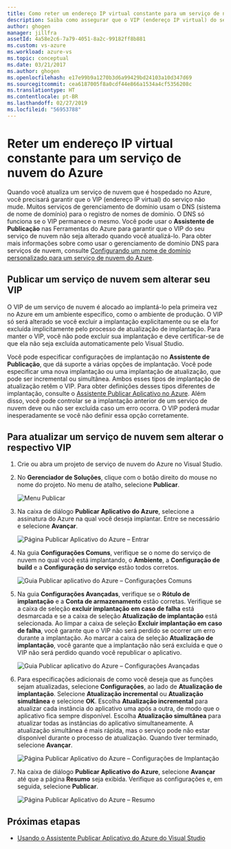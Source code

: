 ```yaml
---
title: Como reter um endereço IP virtual constante para um serviço de nuvem do Azure | Microsoft Docs
description: Saiba como assegurar que o VIP (endereço IP virtual) do seu serviço de nuvem do Azure não mude.
author: ghogen
manager: jillfra
assetId: 4a58e2c6-7a79-4051-8a2c-99182ff8b881
ms.custom: vs-azure
ms.workload: azure-vs
ms.topic: conceptual
ms.date: 03/21/2017
ms.author: ghogen
ms.openlocfilehash: e17e99b9a1270b3d6a99429bd24103a10d347d69
ms.sourcegitcommit: cea6187005f8a0cdf44e866a1534a4cf5356208c
ms.translationtype: HT
ms.contentlocale: pt-BR
ms.lasthandoff: 02/27/2019
ms.locfileid: "56953788"
---
```

# <a name="retain-a-constant-virtual-ip-address-for-an-azure-cloud-service"></a>Reter um endereço IP virtual constante para um serviço de nuvem do Azure
Quando você atualiza um serviço de nuvem que é hospedado no Azure, você precisará garantir que o VIP (endereço IP virtual) do serviço não mude. Muitos serviços de gerenciamento de domínio usam o DNS (sistema de nome de domínio) para o registro de nomes de domínio. O DNS só funciona se o VIP permanece o mesmo. Você pode usar o **Assistente de Publicação** nas Ferramentas do Azure para garantir que o VIP do seu serviço de nuvem não seja alterado quando você atualizá-lo. Para obter mais informações sobre como usar o gerenciamento de domínio DNS para serviços de nuvem, consulte [Configurando um nome de domínio personalizado para um serviço de nuvem do Azure](/azure/cloud-services/cloud-services-custom-domain-name-portal).

## <a name="publish-a-cloud-service-without-changing-its-vip"></a>Publicar um serviço de nuvem sem alterar seu VIP
O VIP de um serviço de nuvem é alocado ao implantá-lo pela primeira vez no Azure em um ambiente específico, como o ambiente de produção. O VIP só será alterado se você excluir a implantação explicitamente ou se ela for excluída implicitamente pelo processo de atualização de implantação. Para manter o VIP, você não pode excluir sua implantação e deve certificar-se de que ela não seja excluída automaticamente pelo Visual Studio.

Você pode especificar configurações de implantação no **Assistente de Publicação**, que dá suporte a várias opções de implantação. Você pode especificar uma nova implantação ou uma implantação de atualização, que pode ser incremental ou simultânea. Ambos esses tipos de implantação de atualização retêm o VIP. Para obter definições desses tipos diferentes de implantação, consulte o [Assistente Publicar Aplicativo no Azure](vs-azure-tools-publish-azure-application-wizard.md). Além disso, você pode controlar se a implantação anterior de um serviço de nuvem deve ou não ser excluída caso um erro ocorra. O VIP poderá mudar inesperadamente se você não definir essa opção corretamente.

## <a name="update-a-cloud-service-without-changing-its-vip"></a>Para atualizar um serviço de nuvem sem alterar o respectivo VIP
1. Crie ou abra um projeto de serviço de nuvem do Azure no Visual Studio.

2. No **Gerenciador de Soluções**, clique com o botão direito do mouse no nome do projeto. No menu de atalho, selecione **Publicar**.

    ![Menu Publicar](./media/vs-azure-tools-cloud-service-retain-a-constant-virtual-ip-address/solution-explorer-publish-menu.png)

3. Na caixa de diálogo **Publicar Aplicativo do Azure**, selecione a assinatura do Azure na qual você deseja implantar. Entre se necessário e selecione **Avançar**.

    ![Página Publicar Aplicativo do Azure – Entrar](./media/vs-azure-tools-cloud-service-retain-a-constant-virtual-ip-address/azure-publish-signin.png)

4. Na guia **Configurações Comuns**, verifique se o nome do serviço de nuvem no qual você está implantando, o **Ambiente**, a **Configuração de build** e a **Configuração do serviço** estão todos corretos.

    ![Guia Publicar aplicativo do Azure – Configurações Comuns](./media/vs-azure-tools-cloud-service-retain-a-constant-virtual-ip-address/azure-publish-common-settings.png)

5. Na guia **Configurações Avançadas**, verifique se o **Rótulo de implantação** e a **Conta de armazenamento** estão corretas. Verifique se a caixa de seleção **excluir implantação em caso de falha** está desmarcada e se a caixa de seleção **Atualização de implantação** está selecionada. Ao limpar a caixa de seleção **Excluir implantação em caso de falha**, você garante que o VIP não será perdido se ocorrer um erro durante a implantação. Ao marcar a caixa de seleção **Atualização de implantação**, você garante que a implantação não será excluída e que o VIP não será perdido quando você republicar o aplicativo.

    ![Guia Publicar aplicativo do Azure – Configurações Avançadas](./media/vs-azure-tools-cloud-service-retain-a-constant-virtual-ip-address/azure-publish-advanced-settings.png)

6. Para especificações adicionais de como você deseja que as funções sejam atualizadas, selecione **Configurações**, ao lado de **Atualização de implantação**. Selecione **Atualização incremental** ou **Atualização simultânea** e selecione **OK**. Escolha **Atualização incremental** para atualizar cada instância do aplicativo uma após a outra, de modo que o aplicativo fica sempre disponível. Escolha **Atualização simultânea** para atualizar todas as instâncias do aplicativo simultaneamente. A atualização simultânea é mais rápida, mas o serviço pode não estar disponível durante o processo de atualização. Quando tiver terminado, selecione **Avançar**.

    ![Página Publicar Aplicativo do Azure – Configurações de Implantação](./media/vs-azure-tools-cloud-service-retain-a-constant-virtual-ip-address/azure-publish-deployment-update-settings.png)

7. Na caixa de diálogo **Publicar Aplicativo do Azure**, selecione **Avançar** até que a página **Resumo** seja exibida. Verifique as configurações e, em seguida, selecione **Publicar**.

    ![Página Publicar Aplicativo do Azure – Resumo](./media/vs-azure-tools-cloud-service-retain-a-constant-virtual-ip-address/azure-publish-summary.png)

## <a name="next-steps"></a>Próximas etapas
- [Usando o Assistente Publicar Aplicativo do Azure do Visual Studio](vs-azure-tools-publish-azure-application-wizard.md)
